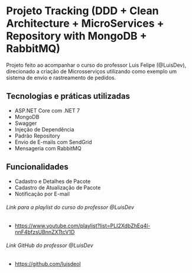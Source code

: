 # Projeto Tracking (DDD + Clean Architecture + MicroServices + Repository with MongoDB + RabbitMQ)

Projeto feito ao acompanhar o curso do professor Luis Felipe (@LuisDev), direcionado a criação de Microsserviços utilizando como exemplo um sistema de envio e rastreamento de pedidos.

## Tecnologias e práticas utilizadas
- ASP.NET Core com .NET 7
- MongoDB
- Swagger
- Injeção de Dependência
- Padrão Repository
- Envio de E-mails com SendGrid
- Mensageria com RabbitMQ
  
## Funcionalidades
- Cadastro e Detalhes de Pacote
- Cadastro de Atualização de Pacote
- Notificação por E-mail

###### Link para a playlist do curso do professor @LuisDev
- https://www.youtube.com/playlist?list=PLI2XdbZhEq4l-nnF4bfzsUBnnZXTtcV1D

###### Link GitHub do professor @LuisDev
- https://github.com/luisdeol
